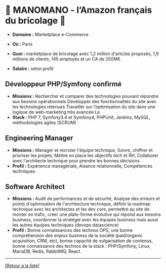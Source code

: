 # 🔨 MANOMANO - l’Amazon français du bricolage 🔨

- **Domaine :** Marketplace e-Commerce

- **Où :** Paris
- **Quoi :** marketplace de bricolage avec 1,2 million d'articles proposés, 1,9 millions de clients, 145 employés et un CA de 250M€.
- **Salaire :** selon profil

## Développeur PHP/Symfony confirmé

- **Missions :** Rechercher et comparer des technologies pouvant répondre aux besoins opérationnels Développer des fonctionnalités du site avec les technologies retenues Travailler sur l’optimisation du site dans une logique de web-marketing très avancée La
- **Stack :** PHP 7, Symfony3.4 et Symfony4, PHPUnit, Jenkins, MySQL, méthodologies agiles (SCRUM)


## Engineering Manager

- **Missions :** Manager et recruter l'équipe technique, Suivre, chiffrer et prioriser les projets, Mettre en place les objectifs tech et RH, Collaborer avec l'architecte technique pour prendre les bonnes décisions.
- **Profil :** Expérience managériale, Aisance relationnelle, Compétences techniques

## Software Architect

- **Missions :** Audit de performances et de sécurité, Analyse des erreurs et points d'optimisation de l'architecture technique, définir la roadmap technique avec les architectes et les dev core, permettre au site de monter en trafic, créer une plate-forme évolutive qui répond aux besoins business, coordonner la stratégie avec les équipes business mais aussi les autres équipes techniques (devops datascience)
- **Profil :** Bonne connaissances des technos OPS, une bonne compréhension des enjeux business de la société (paid/organic acquisition, CRM, etc), bonne capacité de vulgarisation de contenus, bonne connaissance des technos de la stack : PHP/Symfony, Linux, MariaDB, Redis, RabbitMQ, React.

----
<a href="https://github.com/jlondiche/job-board-php/blob/master/00README.md">[Retour a la liste]</a>